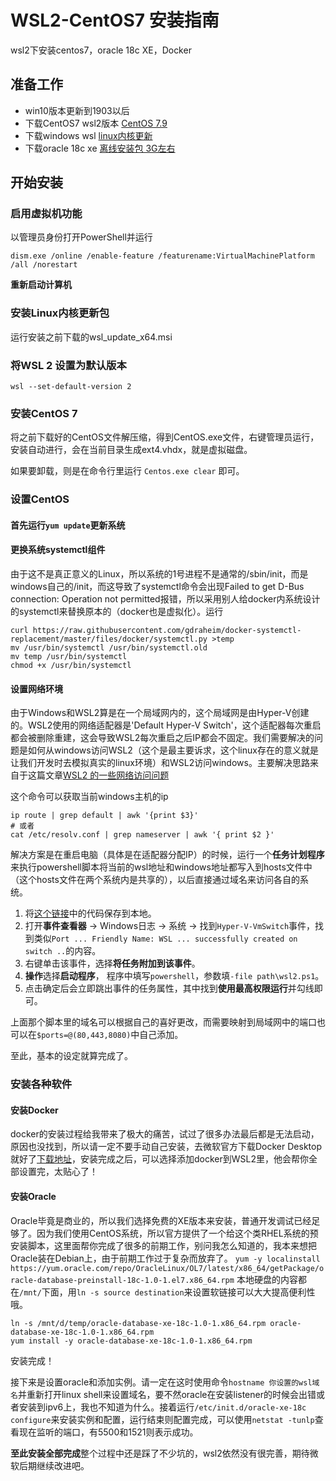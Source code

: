 # WSL2-CentOS7 安装指南

wsl2下安装centos7，oracle 18c XE，Docker

## 准备工作

- win10版本更新到1903以后
- 下载CentOS7 wsl2版本 [CentOS 7.9](https://github.com/mishamosher/CentOS-WSL/releases/download/7.9-2009/CentOS7.zip)
- 下载windows wsl [linux内核更新](https://wslstorestorage.blob.core.windows.net/wslblob/wsl_update_x64.msi)
- 下载oracle 18c xe [离线安装包 3G左右](https://download.oracle.com/otn-pub/otn_software/db-express/oracle-database-xe-18c-1.0-1.x86_64.rpm?AuthParam=1621588011_e8afdd31f97c11dd364fbbc2ccb0fe60)

## 开始安装

### 启用虚拟机功能

以管理员身份打开PowerShell并运行

`dism.exe /online /enable-feature /featurename:VirtualMachinePlatform /all /norestart`

**重新启动计算机**
    
### 安装Linux内核更新包

运行安装之前下载的wsl_update_x64.msi

### 将WSL 2 设置为默认版本

`wsl --set-default-version 2`

### 安装CentOS 7

将之前下载好的CentOS文件解压缩，得到CentOS.exe文件，右键管理员运行，安装自动进行，会在当前目录生成ext4.vhdx，就是虚拟磁盘。

如果要卸载，则是在命令行里运行 `Centos.exe clear` 即可。

### 设置CentOS

#### 首先运行`yum update`更新系统
#### 更换系统systemctl组件
    
由于这不是真正意义的Linux，所以系统的1号进程不是通常的/sbin/init，而是windows自己的/init，而这导致了systemctl命令会出现Failed to get D-Bus connection: Operation not permitted报错，所以采用别人给docker内系统设计的systemctl来替换原本的（docker也是虚拟化）。运行
```
curl https://raw.githubusercontent.com/gdraheim/docker-systemctl-replacement/master/files/docker/systemctl.py >temp
mv /usr/bin/systemctl /usr/bin/systemctl.old
mv temp /usr/bin/systemctl
chmod +x /usr/bin/systemctl
```
#### 设置网络环境
  
由于Windows和WSL2算是在一个局域网内的，这个局域网是由Hyper-V创建的。WSL2使用的网络适配器是'Default Hyper-V Switch'，这个适配器每次重启都会被删除重建，这会导致WSL2每次重启之后IP都会不固定。我们需要解决的问题是如何从windows访问WSL2（这个是最主要诉求，这个linux存在的意义就是让我们开发时去模拟真实的linux环境）和WSL2访问windows。主要解决思路来自于这篇文章[WSL2 的一些网络访问问题](https://lengthmin.me/posts/wsl2-network-tricks/)
  
这个命令可以获取当前windows主机的ip
```
ip route | grep default | awk '{print $3}'
# 或者
cat /etc/resolv.conf | grep nameserver | awk '{ print $2 }'
```

解决方案是在重启电脑（具体是在适配器分配IP）的时候，运行一个**任务计划程序**来执行powershell脚本将当前的wsl地址和windows地址都写入到hosts文件中（这个hosts文件在两个系统内是共享的），以后直接通过域名来访问各自的系统。
1. 将[这个链接](https://github.com/lengthmin/dotfiles/blob/master/windows/wsl2.ps1)中的代码保存到本地。
2. 打开**事件查看器** -> Windows日志 -> 系统 -> 找到`Hyper-V-VmSwitch`事件，找到类似`Port ... Friendly Name: WSL ... successfully created on switch ..`的内容。
3. 右键单击该事件，选择**将任务附加到该事件**。
4. **操作**选择**启动程序**， 程序中填写`powershell`，参数填`-file path\wsl2.ps1`。
5. 点击确定后会立即跳出事件的任务属性，其中找到**使用最高权限运行**并勾线即可。

上面那个脚本里的域名可以根据自己的喜好更改，而需要映射到局域网中的端口也可以在`$ports=@(80,443,8080)`中自己添加。

至此，基本的设定就算完成了。

### 安装各种软件

#### 安装Docker

docker的安装过程给我带来了极大的痛苦，试过了很多办法最后都是无法启动，原因也没找到，所以请一定不要手动自己安装，去微软官方下载Docker Desktop就好了[下载地址](https://www.docker.com/products/docker-desktop)，安装完成之后，可以选择添加docker到WSL2里，他会帮你全部设置完，太贴心了！

#### 安装Oracle

Oracle毕竟是商业的，所以我们选择免费的XE版本来安装，普通开发调试已经足够了。因为我们使用CentOS系统，所以官方提供了一个给这个类RHEL系统的预安装脚本，这里面帮你完成了很多的前期工作，别问我怎么知道的，我本来想把Oracle装在Debian上，由于前期工作过于复杂而放弃了。
```yum -y localinstall https://yum.oracle.com/repo/OracleLinux/OL7/latest/x86_64/getPackage/oracle-database-preinstall-18c-1.0-1.el7.x86_64.rpm```
本地硬盘的内容都在`/mnt/`下面，用`ln -s source destination`来设置软链接可以大大提高便利性哦。
```
ln -s /mnt/d/temp/oracle-database-xe-18c-1.0-1.x86_64.rpm oracle-database-xe-18c-1.0-1.x86_64.rpm
yum install -y oracle-database-xe-18c-1.0-1.x86_64.rpm
```
安装完成！


接下来是设置oracle和添加实例。请一定在这时使用命令`hostname 你设置的wsl域名`并重新打开linux shell来设置域名，要不然oracle在安装listener的时候会出错或者安装到ipv6上，我也不知道为什么。接着运行`/etc/init.d/oracle-xe-18c configure`来安装实例和配置，运行结束则配置完成，可以使用`netstat -tunlp`查看现在监听的端口，有5500和1521则表示成功。


**至此安装全部完成**整个过程中还是踩了不少坑的，wsl2依然没有很完善，期待微软后期继续改进吧。

